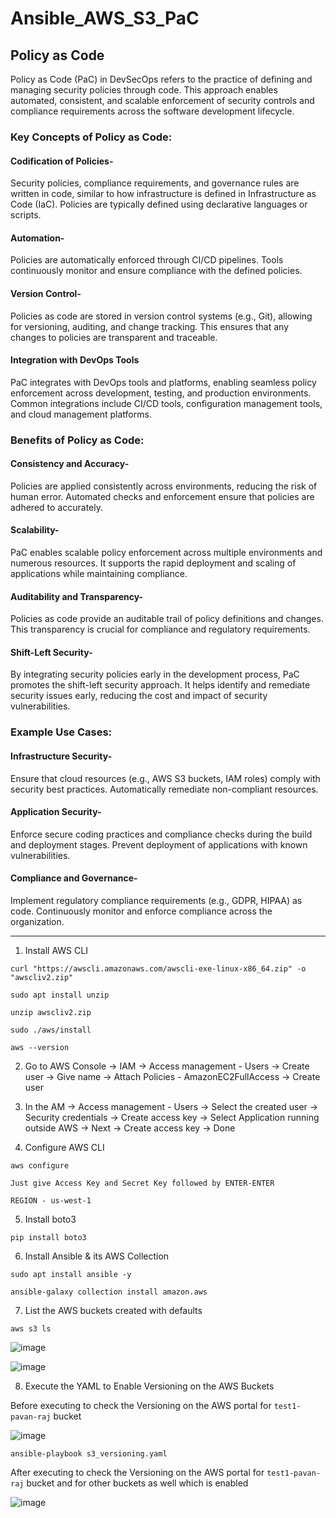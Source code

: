 # Ansible_AWS_S3_PaC

## Policy as Code

Policy as Code (PaC) in DevSecOps refers to the practice of defining and managing security policies through code. This approach enables automated, consistent, and scalable enforcement of security controls and compliance requirements across the software development lifecycle. 

### Key Concepts of Policy as Code:

#### Codification of Policies-
Security policies, compliance requirements, and governance rules are written in code, similar to how infrastructure is defined in Infrastructure as Code (IaC).
Policies are typically defined using declarative languages or scripts.

#### Automation-
Policies are automatically enforced through CI/CD pipelines.
Tools continuously monitor and ensure compliance with the defined policies.

#### Version Control-
Policies as code are stored in version control systems (e.g., Git), allowing for versioning, auditing, and change tracking.
This ensures that any changes to policies are transparent and traceable.

#### Integration with DevOps Tools
PaC integrates with DevOps tools and platforms, enabling seamless policy enforcement across development, testing, and production environments.
Common integrations include CI/CD tools, configuration management tools, and cloud management platforms.

### Benefits of Policy as Code:

#### Consistency and Accuracy-
Policies are applied consistently across environments, reducing the risk of human error.
Automated checks and enforcement ensure that policies are adhered to accurately.

#### Scalability-
PaC enables scalable policy enforcement across multiple environments and numerous resources.
It supports the rapid deployment and scaling of applications while maintaining compliance.

#### Auditability and Transparency-
Policies as code provide an auditable trail of policy definitions and changes.
This transparency is crucial for compliance and regulatory requirements.

#### Shift-Left Security-
By integrating security policies early in the development process, PaC promotes the shift-left security approach.
It helps identify and remediate security issues early, reducing the cost and impact of security vulnerabilities.

### Example Use Cases:

#### Infrastructure Security-
Ensure that cloud resources (e.g., AWS S3 buckets, IAM roles) comply with security best practices.
Automatically remediate non-compliant resources.

#### Application Security-
Enforce secure coding practices and compliance checks during the build and deployment stages.
Prevent deployment of applications with known vulnerabilities.

#### Compliance and Governance-
Implement regulatory compliance requirements (e.g., GDPR, HIPAA) as code.
Continuously monitor and enforce compliance across the organization.

----

1. Install AWS CLI
```
curl "https://awscli.amazonaws.com/awscli-exe-linux-x86_64.zip" -o "awscliv2.zip"

sudo apt install unzip

unzip awscliv2.zip

sudo ./aws/install

aws --version
```


2. Go to AWS Console -> IAM -> Access management - Users -> Create user -> Give name -> Attach Policies - AmazonEC2FullAccess -> Create user


3. In the AM -> Access management - Users -> Select the created user -> Security credentials -> Create access key -> Select Application running outside AWS -> Next -> Create access key -> Done 


4. Configure AWS CLI
```
aws configure
```
`Just give Access Key and Secret Key followed by ENTER-ENTER`

`REGION - us-west-1`


5. Install boto3

```
pip install boto3
```

6. Install Ansible & its AWS Collection
```
sudo apt install ansible -y
```
```
ansible-galaxy collection install amazon.aws
```

7. List the AWS buckets created with defaults
```
aws s3 ls
```
![image](https://github.com/user-attachments/assets/5841c16f-8b7c-4741-82d5-db85079b475c)

![image](https://github.com/user-attachments/assets/4af6af00-8e19-4e07-9f8b-59cc04ce4df4)


8. Execute the YAML to Enable Versioning on the AWS Buckets

Before executing to check the Versioning on the AWS portal for `test1-pavan-raj` bucket

![image](https://github.com/user-attachments/assets/7f586a70-8aa5-4ab2-9639-d029dcfdacd6)

```
ansible-playbook s3_versioning.yaml
```
After executing to check the Versioning on the AWS portal for `test1-pavan-raj` bucket and for other buckets as well which is enabled 

![image](https://github.com/user-attachments/assets/76b479cd-cbfb-4114-aa57-d522fcc43273)
